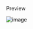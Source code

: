 Preview

![image](https://user-images.githubusercontent.com/119123412/206421348-20dbf972-4fb9-4ee5-98a7-841bb493fc78.png)
